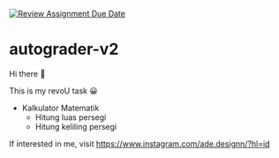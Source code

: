 [![Review Assignment Due Date](https://classroom.github.com/assets/deadline-readme-button-24ddc0f5d75046c5622901739e7c5dd533143b0c8e959d652212380cedb1ea36.svg)](https://classroom.github.com/a/8DBNpxcv)

# autograder-v2

Hi there &#128075;

This is my revoU task &#128512;

- Kalkulator Matematik
  - Hitung luas persegi
  - Hitung keliling persegi

If interested in me, visit https://www.instagram.com/ade.designn/?hl=id
